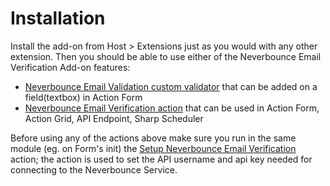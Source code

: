 # Installation

Install the add-on from Host &gt; Extensions just as you would with any other extension. 
Then you should be able to use either of the Neverbounce Email Verification Add-on features:
* [Neverbounce Email Validation custom validator](features/neverbounce-email-validation-custom-validator.html) that can be added on a field(textbox) in Action Form
* [Neverbounce Email Verification action](features/neverbounce-email-verification-action.html) that can be used in Action Form, Action Grid, API Endpoint, Sharp Scheduler

Before using any of the actions above make sure you run in the same module (eg. on Form's init) the [Setup Neverbounce Email Verification](features/setup-neverbounce-email-verification-action.html) action; the action is used to set the API username and api key needed for connecting to the Neverbounce Service.
